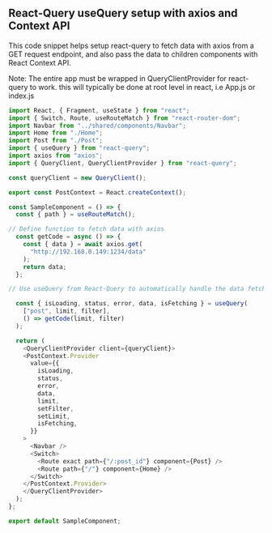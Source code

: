 ## React-Query useQuery setup with axios and Context API

This code snippet helps setup react-query to fetch data with axios from a GET request endpoint, and also pass the data to children components with React Context API.

Note: The entire app must be wrapped in QueryClientProvider for react-query to work. this will typically be done at root level in react, i.e App.js or index.js


```js
import React, { Fragment, useState } from "react";
import { Switch, Route, useRouteMatch } from "react-router-dom";
import Navbar from "../shared/components/Navbar";
import Home from "./Home";
import Post from "./Post";
import { useQuery } from "react-query";
import axios from "axios";
import { QueryClient, QueryClientProvider } from "react-query";

const queryClient = new QueryClient();

export const PostContext = React.createContext();

const SampleComponent = () => {
  const { path } = useRouteMatch();

// Define function to fetch data with axios
  const getCode = async () => {
    const { data } = await axios.get(
      "http://192.168.0.149:1234/data"
    );
    return data;
  };

// Use useQuery from React-Query to automatically handle the data fetching, refetching, loading states etc.

  const { isLoading, status, error, data, isFetching } = useQuery(
    ["post", limit, filter],
    () => getCode(limit, filter)
  );

  return (
	<QueryClientProvider client={queryClient}>
    <PostContext.Provider
      value={{
        isLoading,
        status,
        error,
        data,
        limit,
        setFilter,
        setLimit,
        isFetching,
      }}
    >
      <Navbar />
      <Switch>
        <Route exact path={"/:post_id"} component={Post} />
        <Route path={"/"} component={Home} />
      </Switch>
    </PostContext.Provider>
	</QueryClientProvider>
  );
};

export default SampleComponent;
``` 
